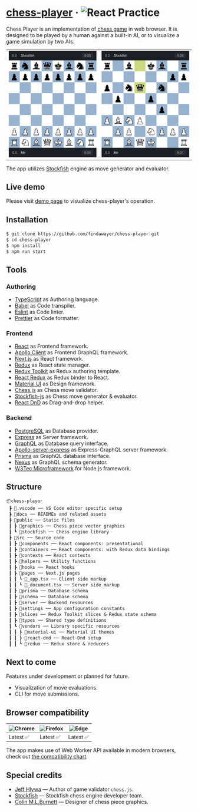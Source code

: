 # [chess-player](https://chess-player.vercel.app/) &middot; <img src="https://img.shields.io/badge/React-Practice-blue" alt="React Practice">

Chess Player is an implementation of [chess game](https://en.wikipedia.org/wiki/Chess) in web browser. It is designed to be played by a human against a built-in AI, or to visualize a game simulation by two AIs.

<table>
  <tbody>
    <tr>
      <td>
        <img src="./assets/chess-player-preview-1.png" alt="chess-player-preview" width="250" />
      </td>
      <td>
        <img src="./assets/chess-player-preview-2.png" alt="" width="250" />
      </td>
    </tr>
  </tbody>
</table>

The app utilizes [Stockfish](https://github.com/official-stockfish/Stockfish) engine as move generator and evaluator.

## Live demo

Please visit [demo page](https://chess-player.vercel.app/) to visualize chess-player's operation.

## Installation

```
$ git clone https://github.com/findawayer/chess-player.git
$ cd chess-player
$ npm install
$ npm run start
```

## Tools

### Authoring

- [TypeScript](https://github.com/microsoft/TypeScript) as Authoring language.
- [Babel](https://github.com/babel/babel) as Code transpiler.
- [Eslint](https://github.com/eslint/eslint) as Code linter.
- [Prettier](https://github.com/prettier/prettier) as Code formatter.

### Frontend

- [React](https://github.com/facebook/react) as Frontend framework.
- [Apollo Client](https://github.com/apollographql/apollo-client) as Frontend GraphQL framework.
- [Next.js](https://github.com/vercel/next.js/) as React framework.
- [Redux](https://github.com/reduxjs/redux) as React state manager.
- [Redux Toolkit](https://github.com/reduxjs/redux-toolkit) as Redux authoring template.
- [React Redux](https://github.com/reduxjs/react-redux) as Redux binder to React.
- [Material UI](https://github.com/mui-org/material-ui) as Design framework.
- [Chess.js](https://github.com/jhlywa/chess.js) as Chess move validator.
- [Stockfish-js](https://github.com/exoticorn/stockfish-js) as Chess move generator &amp; evaluator.
- [React DnD](https://github.com/react-dnd/react-dnd) as Drag-and-drop helper.

### Backend

- [PostgreSQL](https://www.postgresql.org/) as Database provider.
- [Express](https://github.com/expressjs/express) as Server framework.
- [GraphQL](https://github.com/graphql) as Database query interface.
- [Apollo-server-express](https://www.npmjs.com/package/apollo-server-express) as Express-GraphQL server framework.
- [Prisma](https://github.com/prisma/prisma) as GraphQL database interface.
- [Nexus](https://github.com/graphql-nexus/nexus) as GraphQL schema generator.
- [W3Tec Microframework](https://www.npmjs.com/package/microframework-w3tec) for Node.js framework.

## Structure

```
📦chess-player
 ┣ 📂.vscode ── VS Code editor specific setup
 ┣ 📂docs ── READMEs and related assets
 ┣ 📂public ── Static files
 ┃ ┣ 📂graphics ── Chess piece vector graphics
 ┃ ┗ 📂stockfish ── Chess engine library
 ┣ 📂src ── Source code
 ┃ ┣ 📂components ── React components: presentational
 ┃ ┣ 📂containers ── React components: with Redux data bindings
 ┃ ┣ 📂contexts ── React contexts
 ┃ ┣ 📂helpers ── Utility functions
 ┃ ┣ 📂hooks ── React hooks
 ┃ ┣ 📂pages ── Next.js pages
 ┃ ┃ ┗ 📜_app.tsx ── Client side markup
 ┃ ┃ ┗ 📜_document.tsx ── Server side markup
 ┃ ┣ 📂prisma ── Database schema
 ┃ ┣ 📂schema ── Database schema
 ┃ ┣ 📂server ── Backend resources
 ┃ ┣ 📂settings ── App configuration constants
 ┃ ┣ 📂slices ── Redux Toolkit slices & Redux state schema
 ┃ ┣ 📂types ── Shared type definitions
 ┃ ┗ 📂vendors ── Library specific resources
 ┃ ┃ ┣ 📂material-ui ── Material UI themes
 ┃ ┃ ┣ 📂react-dnd ── React-Dnd setup
 ┃ ┃ ┗ 📂redux ── Redux store & reducers
```

## Next to come

Features under development or planned for future.

- Visualization of move evaluations.
- CLI for move submissions.

## Browser compatibility

<!-- prettier-ignore-start -->
| ![Chrome](https://raw.githubusercontent.com/alrra/browser-logos/master/src/chrome/chrome_48x48.png) | ![Firefox](https://raw.githubusercontent.com/alrra/browser-logos/master/src/firefox/firefox_48x48.png) | ![Edge](https://raw.githubusercontent.com/alrra/browser-logos/master/src/edge/edge_48x48.png)
--- | --- | --- |
Latest ✅ | Latest ✅ | Latest ✅
<!-- prettier-ignore-end -->

The app makes use of Web Worker API available in modern browsers, check out [the compatibility chart](https://caniuse.com/webworkers).

## Special credits

- [Jeff Hlywa](https://github.com/jhlywa/chess.js) &mdash; Author of game validator `chess.js`.
- [Stockfish](https://github.com/official-stockfish) &mdash; Stockfish chess engine developer team.
- [Colin M.L.Burnett](https://en.wikipedia.org/wiki/User:Cburnett) &mdash; Designer of chess piece graphics.
